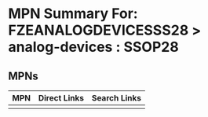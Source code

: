 



# MPN Summary For: FZEANALOGDEVICESSS28 > analog-devices : SSOP28

## MPNs
  

|MPN|Direct Links|Search Links|
| :--- | :--- | :--- |
||||
